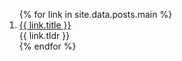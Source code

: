 <!-- <h3 id="publications" style="margin: 2px 0px -15px;">Posts</h3> -->
<!-- <div class="publications"> -->
<ol class="bibliography">
{% for link in site.data.posts.main %}
<li>
<!-- <div class="pub-row"> -->
  <div class="col-sm-9" style="position: relative;padding-right: 15px;padding-left: 0px;">
      <div class="title"><a href="{{ link.pdf }}">{{ link.title }}</a></div>
      <div class="tldr">{{ link.tldr }}</div>
      </div>
  <!-- </div> -->
</div>
</li>
{% endfor %}
</ol>
<!-- </div> -->

